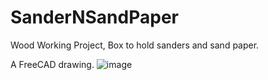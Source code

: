 # SanderNSandPaper
Wood Working Project,  Box to hold sanders and sand paper.

A FreeCAD drawing.
![image](https://user-images.githubusercontent.com/5836181/200960648-db316f5d-0c72-4d07-9354-2bc5f42d88ad.png)

